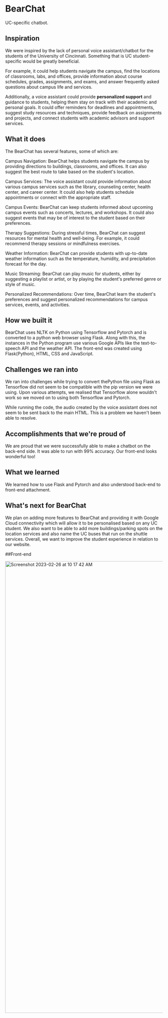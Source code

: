 # BearChat
UC-specific chatbot.

## Inspiration
We were inspired by the lack of personal voice assistant/chatbot for the students of the University of Cincinnati. Something that is UC student-specific would be greatly beneficial.

 For example, it could help students navigate the campus, find the locations of classrooms, labs, and offices, provide information about course schedules, grades, assignments, and exams, and answer frequently asked questions about campus life and services.

Additionally, a voice assistant could provide **personalized support** and guidance to students, helping them stay on track with their academic and personal goals. It could offer reminders for deadlines and appointments, suggest study resources and techniques, provide feedback on assignments and projects, and connect students with academic advisors and support services.

## What it does

The BearChat has several features, some of which are:

Campus Navigation: BearChat helps students navigate the campus by providing directions to buildings, classrooms, and offices. It can also suggest the best route to take based on the student's location.

Campus Services: The voice assistant could provide information about various campus services such as the library, counseling center, health center, and career center. It could also help students schedule appointments or connect with the appropriate staff.

Campus Events: BearChat can keep students informed about upcoming campus events such as concerts, lectures, and workshops. It could also suggest events that may be of interest to the student based on their preferences.

Therapy Suggestions: During stressful times, BearChat can suggest resources for mental health and well-being. For example, it could recommend therapy sessions or mindfulness exercises.

Weather Information: BearChat can provide students with up-to-date weather information such as the temperature, humidity, and precipitation forecast for the day.

Music Streaming: BearChat can play music for students, either by suggesting a playlist or artist, or by playing the student's preferred genre or style of music.

Personalized Recommendations: Over time, BearChat learn the student's preferences and suggest personalized recommendations for campus services, events, and activities.


## How we built it

BearChat uses NLTK on Python using Tensorflow and Pytorch and is converted to a python web browser using Flask. Along with this, the instances in the Python program use various Google APIs like the text-to-speech API and the weather API. The front-end was created using Flask(Python), HTML, CSS and JavaScript.


## Challenges we ran into

We ran into challenges while trying to convert thePython file using Flask as Tensorflow did not seem to be compatible with the pip version we were using. Upon various attempts, we realised that Tensorflow alone wouldn't work so we moved on to using both Tensorflow and Pytorch. 

While running the code, the audio created by the voice assistant does not seem to be sent back to the main HTML. This is a problem we haven't been able to resolve.

## Accomplishments that we're proud of

We are proud that we were successfully able to make a chatbot on the back-end side. It was able to run with 99% accuracy. Our front-end looks wonderful too!

## What we learned

We learned how to use Flask and Pytorch  and also understood back-end to front-end attachment.

## What's next for BearChat

We plan on adding more features to BearChat and providing it with Google Cloud connectivity which will allow it to be personalised based on any UC student. We also want to be able to add more buildings/parking spots on the location services and also name the UC buses that run on the shuttle services. Overall, we want to improve the student experience in relation to our website.

##Front-end

<img width="1440" alt="Screenshot 2023-02-26 at 10 17 42 AM" src="https://user-images.githubusercontent.com/111902870/221419548-8ae0d51e-ad72-409c-b2bf-1d1eff75825a.png">
